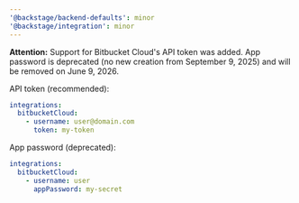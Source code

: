 ```yaml
---
'@backstage/backend-defaults': minor
'@backstage/integration': minor
---
```


**Attention:** Support for Bitbucket Cloud's API token was added. App password is deprecated (no new creation from September 9, 2025) and will be removed on June 9, 2026.

API token (recommended):

```yaml
integrations:
  bitbucketCloud:
    - username: user@domain.com
      token: my-token
```

App password (deprecated):

```yaml
integrations:
  bitbucketCloud:
    - username: user
      appPassword: my-secret
```
